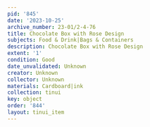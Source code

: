 ```yaml
---
pid: '845'
date: '2023-10-25'
archive_number: 23-01/2-4-76
title: Chocolate Box with Rose Design
subjects: Food & Drink|Bags & Containers
description: Chocolate Box with Rose Design
extent: '1'
condition: Good
date_unvalidated: Unknown
creator: Unknown
collector: Unknown
materials: Cardboard|ink
collection: tinui
key: object
order: '844'
layout: tinui_item
---
```

